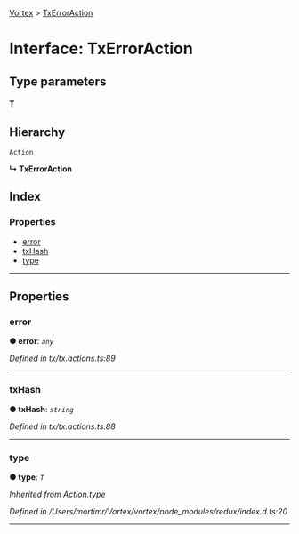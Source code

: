 [Vortex](../README.md) > [TxErrorAction](../interfaces/txerroraction.md)

# Interface: TxErrorAction

## Type parameters
#### T 
## Hierarchy

 `Action`

**↳ TxErrorAction**

## Index

### Properties

* [error](txerroraction.md#error)
* [txHash](txerroraction.md#txhash)
* [type](txerroraction.md#type)

---

## Properties

<a id="error"></a>

###  error

**● error**: *`any`*

*Defined in tx/tx.actions.ts:89*

___
<a id="txhash"></a>

###  txHash

**● txHash**: *`string`*

*Defined in tx/tx.actions.ts:88*

___
<a id="type"></a>

###  type

**● type**: *`T`*

*Inherited from Action.type*

*Defined in /Users/mortimr/Vortex/vortex/node_modules/redux/index.d.ts:20*

___

